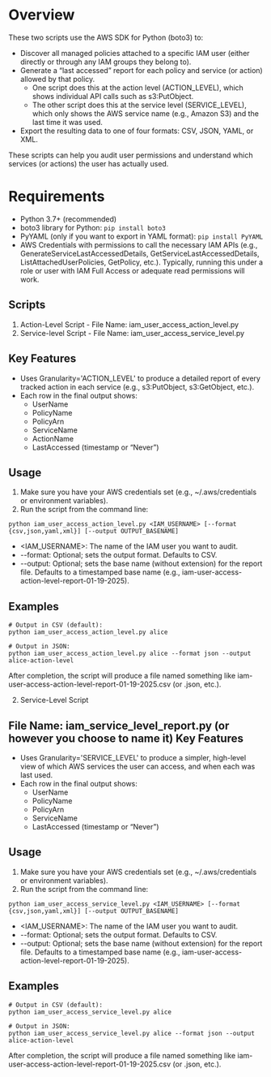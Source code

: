 # Overview
These two scripts use the AWS SDK for Python (boto3) to:

- Discover all managed policies attached to a specific IAM user (either directly or through any IAM groups they belong to).
- Generate a “last accessed” report for each policy and service (or action) allowed by that policy.
    - One script does this at the action level (ACTION_LEVEL), which shows individual API calls such as s3:PutObject.
    - The other script does this at the service level (SERVICE_LEVEL), which only shows the AWS service name (e.g., Amazon S3) and the last time it was used.
- Export the resulting data to one of four formats: CSV, JSON, YAML, or XML.

These scripts can help you audit user permissions and understand which services (or actions) the user has actually used.

# Requirements

- Python 3.7+ (recommended)
- boto3 library for Python:
``
pip install boto3
``
- PyYAML (only if you want to export in YAML format):
``
pip install PyYAML
``
- AWS Credentials with permissions to call the necessary IAM APIs (e.g., GenerateServiceLastAccessedDetails, GetServiceLastAccessedDetails, ListAttachedUserPolicies, GetPolicy, etc.). Typically, running this under a role or user with IAM Full Access or adequate read permissions will work.

Scripts
-
1. Action-Level Script - File Name: iam_user_access_action_level.py
2. Service-level Script - File Name: iam_user_access_service_level.py

Key Features
-
- Uses Granularity='ACTION_LEVEL' to produce a detailed report of every tracked action in each service (e.g., s3:PutObject, s3:GetObject, etc.).
- Each row in the final output shows:
    - UserName
    - PolicyName
    - PolicyArn
    - ServiceName
    - ActionName
    - LastAccessed (timestamp or “Never”)

Usage
-

1. Make sure you have your AWS credentials set (e.g., ~/.aws/credentials or environment variables).
2. Run the script from the command line:
```
python iam_user_access_action_level.py <IAM_USERNAME> [--format {csv,json,yaml,xml}] [--output OUTPUT_BASENAME]
```
- <IAM_USERNAME>: The name of the IAM user you want to audit.
- --format: Optional; sets the output format. Defaults to CSV.
- --output: Optional; sets the base name (without extension) for the report file. Defaults to a timestamped base name (e.g., iam-user-access-action-level-report-01-19-2025).

Examples
-
```
# Output in CSV (default):
python iam_user_access_action_level.py alice

# Output in JSON:
python iam_user_access_action_level.py alice --format json --output alice-action-level
```
After completion, the script will produce a file named something like iam-user-access-action-level-report-01-19-2025.csv (or .json, etc.).

2. Service-Level Script

File Name: iam_service_level_report.py (or however you choose to name it)
Key Features
-
- Uses Granularity='SERVICE_LEVEL' to produce a simpler, high-level view of which AWS services the user can access, and when each was last used.
- Each row in the final output shows:
    - UserName
    - PolicyName
    - PolicyArn
    - ServiceName
     - LastAccessed (timestamp or “Never”)

Usage
-

1. Make sure you have your AWS credentials set (e.g., ~/.aws/credentials or environment variables).
2. Run the script from the command line:
```
python iam_user_access_service_level.py <IAM_USERNAME> [--format {csv,json,yaml,xml}] [--output OUTPUT_BASENAME]
```
- <IAM_USERNAME>: The name of the IAM user you want to audit.
- --format: Optional; sets the output format. Defaults to CSV.
- --output: Optional; sets the base name (without extension) for the report file. Defaults to a timestamped base name (e.g., iam-user-access-action-level-report-01-19-2025).

Examples
-
```
# Output in CSV (default):
python iam_user_access_service_level.py alice

# Output in JSON:
python iam_user_access_service_level.py alice --format json --output alice-action-level
```
After completion, the script will produce a file named something like iam-user-access-action-level-report-01-19-2025.csv (or .json, etc.).